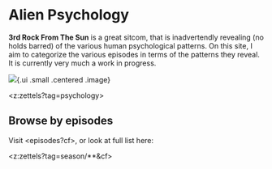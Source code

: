 # Alien Psychology

**3rd Rock From The Sun** is a great sitcom, that is inadvertendly revealing (no holds barred) of the various human psychological patterns. On this site, I aim to categorize the various episodes in terms of the patterns they reveal. It is currently very much a work in progress.

![](https://upload.wikimedia.org/wikipedia/en/2/2a/3rdrockcast.jpg){.ui .small .centered .image}

<z:zettels?tag=psychology>

## Browse by episodes

Visit <episodes?cf>, or look at full list here:

<z:zettels?tag=season/**&cf>